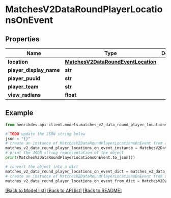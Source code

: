 # MatchesV2DataRoundPlayerLocationsOnEvent


## Properties

Name | Type | Description | Notes
------------ | ------------- | ------------- | -------------
**location** | [**MatchesV2DataRoundEventLocation**](MatchesV2DataRoundEventLocation.md) |  | 
**player_display_name** | **str** |  | 
**player_puuid** | **str** |  | 
**player_team** | **str** |  | 
**view_radians** | **float** |  | 

## Example

```python
from henrikdev-api-client.models.matches_v2_data_round_player_locations_on_event import MatchesV2DataRoundPlayerLocationsOnEvent

# TODO update the JSON string below
json = "{}"
# create an instance of MatchesV2DataRoundPlayerLocationsOnEvent from a JSON string
matches_v2_data_round_player_locations_on_event_instance = MatchesV2DataRoundPlayerLocationsOnEvent.from_json(json)
# print the JSON string representation of the object
print(MatchesV2DataRoundPlayerLocationsOnEvent.to_json())

# convert the object into a dict
matches_v2_data_round_player_locations_on_event_dict = matches_v2_data_round_player_locations_on_event_instance.to_dict()
# create an instance of MatchesV2DataRoundPlayerLocationsOnEvent from a dict
matches_v2_data_round_player_locations_on_event_from_dict = MatchesV2DataRoundPlayerLocationsOnEvent.from_dict(matches_v2_data_round_player_locations_on_event_dict)
```
[[Back to Model list]](../README.md#documentation-for-models) [[Back to API list]](../README.md#documentation-for-api-endpoints) [[Back to README]](../README.md)


